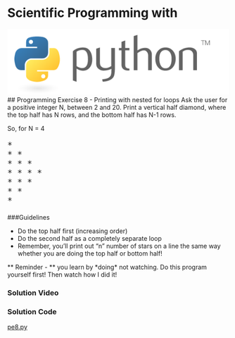 # Scientific Programming with 
<img src="../../imgs/python.png"/>
## Programming Exercise 8 - Printing with nested for loops
Ask the user for a positive integer N, between 2 and 20.  Print a
vertical half diamond, where the top half has N rows, and the bottom half has N-1 rows.

So, for N = 4

<pre style="font-size:14pt">
* 
* * 
* * * 
* * * * 
* * * 
* * 
*
</pre>

###Guidelines
- Do the top half first (increasing order)
- Do the second half as a completely separate loop
- Remember, you’ll print out “n” number of stars on a line the same way whether you are doing the top half or bottom half!


<div class="highlight">** Reminder -  ** you learn by *doing* not watching.  Do this program yourself first!  Then watch how I did it!</div>

### Solution Video

### Solution Code
[pe8.py](pe8.py)



